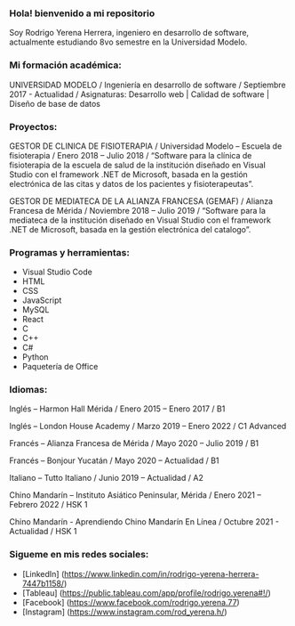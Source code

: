 ### Hola! bienvenido a mi repositorio
Soy Rodrigo Yerena Herrera, ingeniero en desarrollo de software, actualmente estudiando 8vo semestre en la Universidad Modelo.

### Mi formación académica:
UNIVERSIDAD MODELO / 
Ingeniería en desarrollo de software / 
Septiembre 2017 - Actualidad / 
Asignaturas: Desarrollo web | Calidad de software | Diseño de base de datos

### Proyectos:
GESTOR DE CLINICA DE FISIOTERAPIA /
Universidad Modelo – Escuela de fisioterapia /
Enero 2018 – Julio 2018 /
“Software para la clínica de fisioterapia de la escuela de salud de la institución diseñado en 
Visual Studio con el framework .NET de Microsoft, basada en la gestión electrónica de las 
citas y datos de los pacientes y fisioterapeutas”.

GESTOR DE MEDIATECA DE LA ALIANZA FRANCESA (GEMAF) /
Alianza Francesa de Mérida /
Noviembre 2018 – Julio 2019 /
“Software para la mediateca de la institución diseñado en Visual Studio con el framework .NET 
de Microsoft, basada en la gestión electrónica del catalogo”.

### Programas y herramientas:
- Visual Studio Code
- HTML
- CSS
- JavaScript
- MySQL
- React
- C
- C++
- C#
- Python
- Paquetería de Office

### Idiomas:
Inglés – Harmon Hall Mérida /
Enero 2015 – Enero 2017 /
B1


Inglés – London House Academy /
Marzo 2019 – Enero 2022 /
C1 Advanced


Francés – Alianza Francesa de Mérida /
Mayo 2020 – Julio 2019 /
B1

Francés – Bonjour Yucatán /
Mayo 2020 – Actualidad /
B1


Italiano – Tutto Italiano /
Junio 2019 – Actualidad /
A2


Chino Mandarín – Instituto Asiático 
Peninsular, Mérida /
Enero 2021 – Febrero 2022 /
HSK 1

Chino Mandarín - Aprendiendo Chino Mandarín En Línea /
Octubre 2021 - Actualidad /
HSK 1

### Sigueme en mis redes sociales:
- [LinkedIn] (https://www.linkedin.com/in/rodrigo-yerena-herrera-7447b1158/)
- [Tableau] (https://public.tableau.com/app/profile/rodrigo.yerena#!/)
- [Facebook] (https://www.facebook.com/rodrigo.yerena.77)
- [Instagram] (https://www.instagram.com/rod_yerena.h/)
